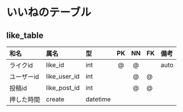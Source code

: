 # いいねのテーブル

## like_table

|和名|属名|型|PK|NN|FK|備考|
|:---|:---|:---|:---:|:---:|:---|:---|
|ライクid|like_id|int|@|@||auto|
|ユーザーid|like_user_id|int||@|@||
|投稿id|like_post_id|int||@|@||
|押した時間|create|datetime||||
